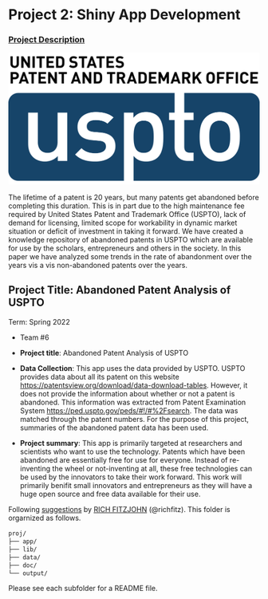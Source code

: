 # Project 2: Shiny App Development

### [Project Description](doc/project2_desc.md)

![screenshot](doc/figs/USPTO-logo-RGB-stacked-1200px.png)

The lifetime of a patent is 20 years, but many patents get abandoned before completing this duration. This is in part due to the high maintenance fee required by United States Patent and Trademark Office (USPTO), lack of demand for licensing, limited scope for workability in dynamic market situation or deficit of investment in taking it forward.  We have created a knowledge repository of abandoned patents in USPTO which are available for use by the scholars, entrepreneurs and others in the society. In this paper we have analyzed some trends in the rate of abandonment over the years vis a vis non-abandoned patents over the years.

## Project Title: Abandoned Patent Analysis of USPTO
Term: Spring 2022

+ Team #6

+ **Project title**: Abandoned Patent Analysis of USPTO

+ **Data Collection**: This app uses the data provided by USPTO. USPTO provides data about all its patent on this website https://patentsview.org/download/data-download-tables. However, it does not provide the information about whether or not a patent is abandoned. This information was extracted from Patent Examination System https://ped.uspto.gov/peds/#!/#%2Fsearch. The data was matched through the patent numbers. For the purpose of this project, summaries of the abandoned patent data has been used.

+ **Project summary**: This app is primarily targeted at researchers and scientists who want to use the technology. Patents which have been abandoned are essentially free for use for everyone. Instead of re-inventing the wheel or not-inventing at all, these free technologies can be used by the innovators to take their work forward. This work will primarily benifit small innovators and entrepreneurs as they will have a huge open source and free data available for their use.


Following [suggestions](http://nicercode.github.io/blog/2013-04-05-projects/) by [RICH FITZJOHN](http://nicercode.github.io/about/#Team) (@richfitz). This folder is orgarnized as follows.

```
proj/
├── app/
├── lib/
├── data/
├── doc/
└── output/
```

Please see each subfolder for a README file.

